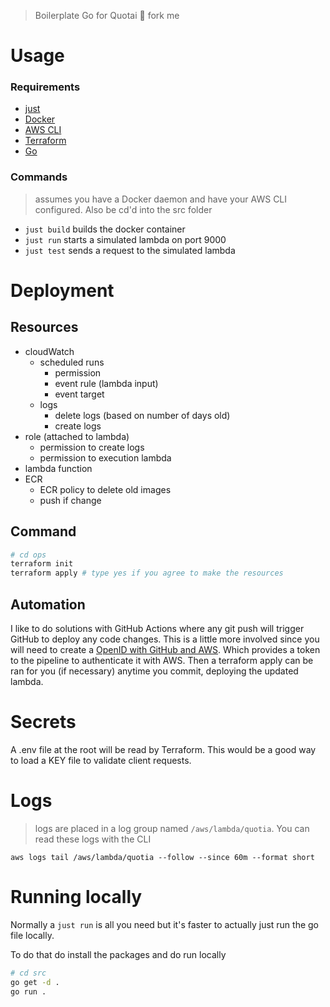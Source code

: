 > Boilerplate Go for Quotai 🍴 fork me

# Usage
### Requirements
- [just](https://github.com/casey/just)
- [Docker](https://docs.docker.com/engine/install)
- [AWS CLI](https://docs.aws.amazon.com/cli/latest/userguide/getting-started-install.html)
- [Terraform](https://developer.hashicorp.com/terraform/downloads)
- [Go](https://go.dev/doc/install)

### Commands
> assumes you have a Docker daemon and have your AWS CLI configured. Also be cd'd into the src folder
- `just build` builds the docker container
- `just run` starts a simulated lambda on port 9000
- `just test` sends a request to the simulated lambda

# Deployment
## Resources
- cloudWatch
  - scheduled runs
    - permission
    - event rule (lambda input)
    - event target
  - logs
    - delete logs (based on number of days old)
    - create logs	 
- role (attached to lambda)
  - permission to create logs 
  - permission to execution lambda
- lambda function
- ECR
  - ECR policy to delete old images
  - push if change

## Command
```sh
# cd ops
terraform init
terraform apply # type yes if you agree to make the resources
```

## Automation
I like to do solutions with GitHub Actions where any git push will trigger GitHub to deploy any code changes. This is a little more involved since you will need to create a [OpenID with GitHub and AWS](https://docs.github.com/en/actions/deployment/security-hardening-your-deployments/configuring-openid-connect-in-amazon-web-services). Which provides a token to the pipeline to authenticate it with AWS. Then a terraform apply can be ran for you (if necessary) anytime you commit, deploying the updated lambda.

# Secrets
A .env file at the root will be read by Terraform. This would be a good way to load a KEY file to validate client requests.

# Logs
> logs are placed in a log group named `/aws/lambda/quotia`. You can read these logs with the CLI

`aws logs tail /aws/lambda/quotia --follow --since 60m --format short`


# Running locally
Normally a `just run` is all you need but it's faster to actually just run the go file locally. 

To do that do install the packages and do run locally
```sh
# cd src
go get -d .
go run .
```